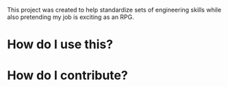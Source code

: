 This project was created to help standardize sets of engineering skills while also pretending my job is exciting as an RPG. 

# How do I use this?


# How do I contribute?
